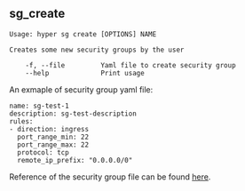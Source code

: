 ## sg_create

    Usage: hyper sg create [OPTIONS] NAME

    Creates some new security groups by the user

        -f, --file         Yaml file to create security group
        --help             Print usage


An exmaple of security group yaml file:
```
name: sg-test-1
description: sg-test-description
rules:
- direction: ingress
  port_range_min: 22
  port_range_max: 22
  protocol: tcp
  remote_ip_prefix: "0.0.0.0/0"
```

Reference of the security group file can be found [here](../sg_ref.md).
